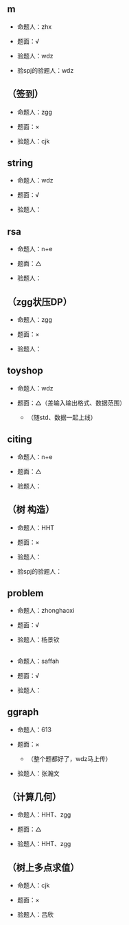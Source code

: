 ## m

* 命题人：zhx

* 题面：√

* 验题人：wdz

* 验spj的验题人：wdz

## （签到）

* 命题人：zgg

* 题面：×

* 验题人：cjk

## string

* 命题人：wdz

* 题面：√

* 验题人：

## rsa

* 命题人：n+e

* 题面：△

* 验题人：

## （zgg状压DP）

* 命题人：zgg

* 题面：×

* 验题人：

## toyshop

* 命题人：wdz

* 题面：△（差输入输出格式、数据范围）

	* （随std、数据一起上线）

## citing

* 命题人：n+e

* 题面：△

* 验题人：

## （树 构造）

* 命题人：HHT

* 题面：×

* 验题人：

* 验spj的验题人：

## problem

* 命题人：zhonghaoxi

* 题面：√

* 验题人：杨景钦

## 

* 命题人：saffah

* 题面：√

* 验题人：

## ggraph

* 命题人：613

* 题面：×

	* （整个题都好了，wdz马上传）

* 验题人：张瀚文

## （计算几何）

* 命题人：HHT、zgg

* 题面：△

* 验题人：HHT、zgg

## （树上多点求值）

* 命题人：cjk

* 题面：×

* 验题人：吕欣
